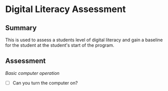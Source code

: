# Digital Literacy Assessment

## Summary

This is used to assess a students level of digital literacy and gain a baseline for the student at the student's start of the program.

## Assessment

*Basic computer operation*

- [ ] Can you turn the computer on?
